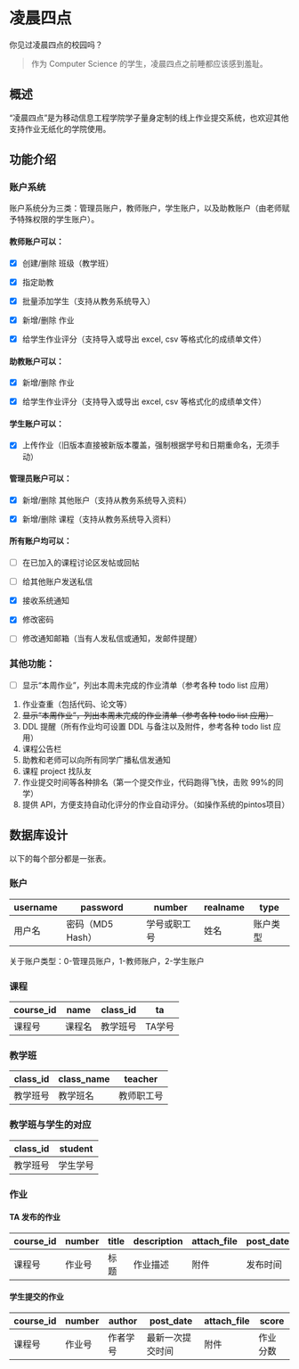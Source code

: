 #  凌晨四点
你见过凌晨四点的校园吗？

 > 作为 Computer Science 的学生，凌晨四点之前睡都应该感到羞耻。

## 概述

“凌晨四点”是为移动信息工程学院学子量身定制的线上作业提交系统，也欢迎其他支持作业无纸化的学院使用。

## 功能介绍

### 账户系统

账户系统分为三类：管理员账户，教师账户，学生账户，以及助教账户（由老师赋予特殊权限的学生账户）。

#### 教师账户可以：

- [x] 创建/删除 班级（教学班）

- [x] 指定助教

- [x] 批量添加学生（支持从教务系统导入）

- [x] 新增/删除 作业

- [x] 给学生作业评分（支持导入或导出 excel, csv 等格式化的成绩单文件）

#### 助教账户可以：

- [x] 新增/删除 作业

- [x] 给学生作业评分（支持导入或导出 excel, csv 等格式化的成绩单文件）

#### 学生账户可以：

- [x] 上传作业（旧版本直接被新版本覆盖，强制根据学号和日期重命名，无须手动）

#### 管理员账户可以：

- [x] 新增/删除 其他账户（支持从教务系统导入资料）

- [x] 新增/删除 课程（支持从教务系统导入资料）

#### 所有账户均可以：

- [ ] 在已加入的课程讨论区发帖或回帖

- [ ] 给其他账户发送私信
 
- [x] 接收系统通知

- [x] 修改密码

- [ ] 修改通知邮箱（当有人发私信或通知，发邮件提醒）

### 其他功能：

- [ ] 显示“本周作业”，列出本周未完成的作业清单（参考各种 todo list 应用）

1. 作业查重（包括代码、论文等）
2. ~~显示“本周作业”，列出本周未完成的作业清单（参考各种 todo list 应用）~~
3. DDL 提醒（所有作业均可设置 DDL 与备注以及附件，参考各种 todo list 应用）
4. 课程公告栏
5. 助教和老师可以向所有同学广播私信发通知 
6. 课程 project 找队友
7. 作业提交时间等各种排名（第一个提交作业，代码跑得飞快，击败 99%的同学）
8. 提供 API，方便支持自动化评分的作业自动评分。（如操作系统的pintos项目）

## 数据库设计

以下的每个部分都是一张表。

### 账户

| username | password | number |realname | type |  
|------------|------------|----------|-----------|------|
| 用户名 | 密码（MD5 Hash）| 学号或职工号 | 姓名 | 账户类型 |

关于账户类型：0-管理员账户，1-教师账户，2-学生账户

### 课程

| course_id | name | class_id | ta |
|------------|-------|-----------|-----------|
| 课程号 | 课程名 | 教学班号 | TA学号|

### 教学班

| class_id | class_name | teacher |
|---------|----------|----------|
| 教学班号 | 教学班名 | 教师职工号 |

### 教学班与学生的对应

| class_id | student |
|---------|-----------|
| 教学班号 | 学生学号 |

### 作业
#### TA 发布的作业

| course_id | number | title | description | attach_file | post_date | ddl |
|-----------|------|------|--------------|------------|-------------|------|
| 课程号 | 作业号 | 标题 | 作业描述 | 附件 | 发布时间 | DDL|

#### 学生提交的作业

| course_id | number | author |post_date| attach_file | score |
|-----------|------|------|-------|-------|-------|
| 课程号 | 作业号 |作者学号|最新一次提交时间|附件|作业分数|
